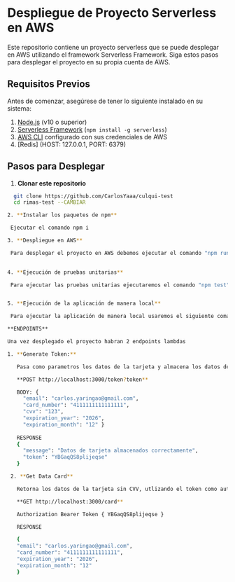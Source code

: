 # Despliegue de Proyecto Serverless en AWS

Este repositorio contiene un proyecto serverless que se puede desplegar en AWS utilizando el framework Serverless Framework. Siga estos pasos para desplegar el proyecto en su propia cuenta de AWS.

## Requisitos Previos

Antes de comenzar, asegúrese de tener lo siguiente instalado en su sistema:

1. [Node.js](https://nodejs.org/) (v10 o superior)
2. [Serverless Framework](https://www.serverless.com/framework/docs/getting-started/) (`npm install -g serverless`)
3. [AWS CLI](https://aws.amazon.com/cli/) configurado con sus credenciales de AWS
4. [Redis] (HOST: 127.0.0.1, PORT: 6379)
## Pasos para Desplegar

1. **Clonar este repositorio**

 ```bash
   git clone https://github.com/CarlosYaaa/culqui-test
   cd rimas-test --CAMBIAR 

2. **Instalar los paquetes de npm**

  Ejecutar el comando npm i

3. **Despliegue en AWS**

  Para desplegar el proyecto en AWS debemos ejecutar el comando "npm run deploy"
  

4. **Ejecución de pruebas unitarias**

  Para ejecutar las pruebas unitarias ejecutaremos el comando "npm test"


5. **Ejecución de la aplicación de manera local**

  Para ejecutar la aplicación de manera local usaremos el siguiente comando "npm run dev"

**ENDPOINTS**

 Una vez desplegado el proyecto habran 2 endpoints lambdas

 1. **Generate Token:**

    Pasa como parametros los datos de la tarjeta y almacena los datos de la misma bajo un token, todo esto se guardara en redis de manera local

    **POST http://localhost:3000/token?token**

    BODY: {
      "email": "carlos.yaringao@gmail.com",
      "card_number": "4111111111111111",
      "cvv": "123",
      "expiration_year": "2026",
      "expiration_month": "12" }
    
    RESPONSE 
    {
      "message": "Datos de tarjeta almacenados correctamente",
      "token": "YBGaqQS8plijeqse"
    }

  2. **Get Data Card**

    Retorna los datos de la tarjeta sin CVV, utlizando el token como autenticador.

    **GET http://localhost:3000/card**

    Authorization Bearer Token { YBGaqQS8plijeqse }

    RESPONSE

    {
    "email": "carlos.yaringao@gmail.com",
    "card_number": "4111111111111111",
    "expiration_year": "2026",
    "expiration_month": "12"
    }
